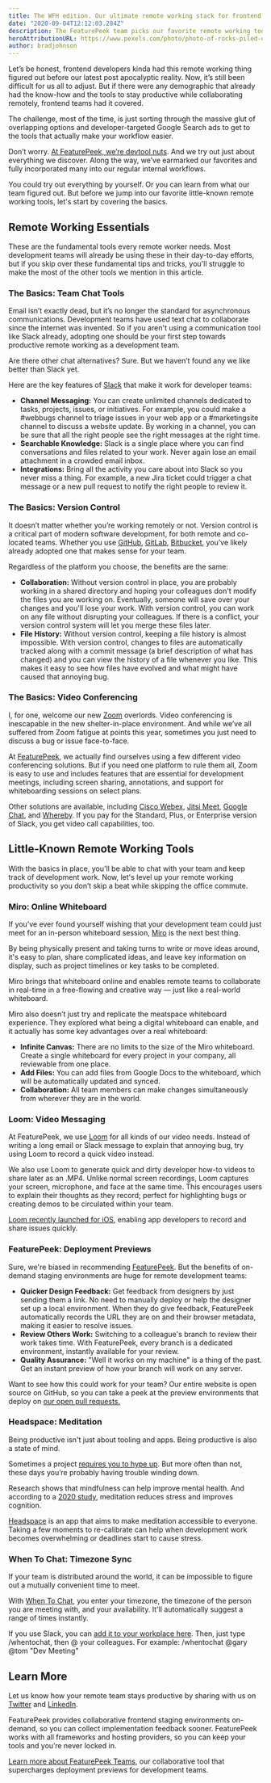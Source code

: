 ```yaml
---
title: The WFH edition. Our ultimate remote working stack for frontend devs
date: "2020-09-04T12:12:03.284Z"
description: The FeaturePeek team picks our favorite remote working tools for frontend dev teams
heroAttributionURL: https://www.pexels.com/photo/photo-of-rocks-piled-on-top-of-each-other-1416900/
author: bradjohnson
---
```


Let’s be honest, frontend developers kinda had this remote working thing figured out before our latest post apocalyptic reality. Now, it’s still been difficult for us all to adjust. But if there were any demographic that already had the know-how and the tools to stay productive while collaborating remotely, frontend teams had it covered.


The challenge, most of the time, is just sorting through the massive glut of overlapping options and developer-targeted Google Search ads to get to the tools that actually make your workflow easier.

Don’t worry. [At FeaturePeek, we’re devtool nuts](https://featurepeek.com/blog/the-8-best-tools-for-code-review-in-2020/). And we try out just about everything we discover. Along the way, we’ve earmarked our favorites and fully incorporated many into our regular internal workflows.

You could try out everything by yourself. Or you can learn from what our team figured out. But before we jump into our favorite little-known remote working tools, let's start by covering the basics.

## Remote Working Essentials

These are the fundamental tools every remote worker needs. Most development teams will already be using these in their day-to-day efforts, but if you skip over these fundamental tips and tricks, you'll struggle to make the most of the other tools we mention in this article.

### The Basics: Team Chat Tools

Email isn’t exactly dead, but it’s no longer the standard for asynchronous communications. Development teams have used text chat to collaborate since the internet was invented. So if you aren't using a communication tool like Slack already, adopting one should be your first step towards productive remote working as a development team.

Are there other chat alternatives? Sure. But we haven’t found any we like better than Slack yet.

Here are the key features of [Slack](https://slack.com/) that make it work for developer teams:

* **Channel Messaging:** You can create unlimited channels dedicated to tasks, projects, issues, or initiatives. For example, you could make a #webbugs channel to triage issues in your web app or a #marketingsite channel to discuss a website update. By working in a channel, you can be sure that all the right people see the right messages at the right time.
* **Searchable Knowledge:** Slack is a single place where you can find conversations and files related to your work. Never again lose an email attachment in a crowded email inbox.
* **Integrations:** Bring all the activity you care about into Slack so you never miss a thing. For example, a new Jira ticket could trigger a chat message or a new pull request to notify the right people to review it.

### The Basics: Version Control

It doesn’t matter whether you’re working remotely or not. Version control is a critical part of modern software development, for both remote and co-located teams. Whether you use [GitHub](https://github.com/), [GitLab](https://gitlab.com/), [Bitbucket](https://bitbucket.org/product), you’ve likely already adopted one that makes sense for your team.

Regardless of the platform you choose, the benefits are the same:

* **Collaboration:** Without version control in place, you are probably working in a shared directory and hoping your colleagues don't modify the files you are working on. Eventually, someone will save over your changes and you'll lose your work. With version control, you can work on any file without disrupting your colleagues. If there is a conflict, your version control system will let you merge these files later.
* **File History:** Without version control, keeping a file history is almost impossible. With version control, changes to files are automatically tracked along with a commit message (a brief description of what has changed) and you can view the history of a file whenever you like. This makes it easy to see how files have evolved and what might have caused that annoying bug.

### The Basics: Video Conferencing
I, for one, welcome our new [Zoom](https://zoom.us/) overlords. Video conferencing is inescapable in the new shelter-in-place environment. And while we’ve all suffered from Zoom fatigue at points this year, sometimes you just need to discuss a bug or issue face-to-face.


At [FeaturePeek](https://featurepeek.com/), we actually find ourselves using a few different video conferencing solutions. But if you need one platform to rule them all, Zoom is easy to use and includes features that are essential for development meetings, including screen sharing, annotations, and support for whiteboarding sessions on select plans.

Other solutions are available, including [Cisco Webex](https://www.webex.com/), [Jitsi Meet](https://meet.jit.si/), [Google Chat](https://chat.google.com/), and [Whereby](https://whereby.com/). If you pay for the Standard, Plus, or Enterprise version of Slack, you get video call capabilities, too.

## Little-Known Remote Working Tools

With the basics in place, you'll be able to chat with your team and keep track of development work. Now, let's level up your remote working productivity so you don’t skip a beat while skipping the office commute.

### Miro: Online Whiteboard 

If you’ve ever found yourself wishing that your development team could just meet for an in-person whiteboard session, [Miro](https://miro.com/) is the next best thing.

By being physically present and taking turns to write or move ideas around, it's easy to plan, share complicated ideas, and leave key information on display, such as project timelines or key tasks to be completed.

Miro brings that whiteboard online and enables remote teams to collaborate in real-time in a free-flowing and creative way — just like a real-world whiteboard.

Miro also doesn’t just try and replicate the meatspace whiteboard experience. They explored what being a digital whiteboard can enable, and it actually has some key advantages over a real whiteboard:

* **Infinite Canvas:** There are no limits to the size of the Miro whiteboard. Create a single whiteboard for every project in your company, all reviewable from one place.
* **Add Files:** You can add files from Google Docs to the whiteboard, which will be automatically updated and synced.
* **Collaboration:** All team members can make changes simultaneously from wherever they are in the world.

### Loom: Video Messaging 

At FeaturePeek, we use [Loom](https://www.loom.com/) for all kinds of our video needs. Instead of writing a long email or Slack message to explain that annoying bug, try using Loom to record a quick video instead.

We also use Loom to generate quick and dirty developer how-to videos to share later as an .MP4. Unlike normal screen recordings, Loom captures your screen, microphone, and face at the same time. This encourages users to explain their thoughts as they record; perfect for highlighting bugs or creating demos to be circulated within your team.

[Loom recently launched for iOS](https://support.loom.com/hc/en-us/articles/360002799977-Is-there-a-Loom-mobile-app-), enabling app developers to record and share issues quickly.

### FeaturePeek: Deployment Previews

Sure, we're biased in recommending [FeaturePeek](https://featurepeek.com/). But the benefits of on-demand staging environments are huge for remote development teams: 

* **Quicker Design Feedback:** Get feedback from designers by just sending them a link. No need to manually deploy or help the designer set up a local environment. When they do give feedback, FeaturePeek automatically records the URL they are on and their browser metadata, making it easier to resolve issues.
* **Review Others Work:** Switching to a colleague's branch to review their work takes time. With FeaturePeek, every branch is a dedicated environment, instantly available for your review. 
* **Quality Assurance:** "Well it works on my machine" is a thing of the past. Get an instant preview of how your branch will work on any server.

Want to see how this could work for your team? Our entire website is open source on GitHub, so you can take a peek at the preview environments that deploy on [our open pull requests.](https://github.com/featurepeek/marketing-website/pulls)

### Headspace: Meditation

Being productive isn't just about tooling and apps. Being productive is also a state of mind. 

Sometimes a project [requires you to hype up](https://www.youtube.com/watch?v=mmo3HFa2vjg). But more often than not, these days you’re probably having trouble winding down.

Research shows that mindfulness can help improve mental health. And according to a [2020 study](https://www.ncbi.nlm.nih.gov/pubmed/32252750), meditation reduces stress and improves cognition. 

[Headspace](https://www.headspace.com/) is an app that aims to make meditation accessible to everyone. Taking a few moments to re-calibrate can help when development work becomes overwhelming or deadlines start to cause stress.

### When To Chat: Timezone Sync

If your team is distributed around the world, it can be impossible to figure out a mutually convenient time to meet.

With [When To Chat](https://whentochat.co/), you enter your timezone, the timezone of the person you are meeting with, and your availability. It'll automatically suggest a range of times instantly. 

If you use Slack, you can [add it to your workplace here](https://slack.whentochat.co/). Then, just type /whentochat, then @ your colleagues.  For example: /whentochat @gary @tom "Dev Meeting"

## Learn More

Let us know how your remote team stays productive by sharing with us on [Twitter](https://www.twitter.com/featurepeek) and [LinkedIn](https://www.linkedin.com/company/featurepeek/).


FeaturePeek provides collaborative frontend staging environments on-demand, so you can collect implementation feedback sooner. FeaturePeek works with all frameworks and hosting providers, so you can keep your tools and you’re never locked in.


[Learn more about FeaturePeek Teams](https://featurepeek.com/product/teams), our collaborative tool that supercharges deployment previews for development teams.